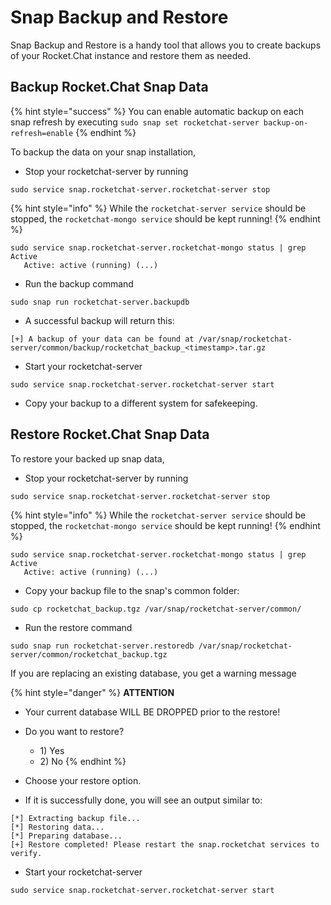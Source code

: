 # Snap Backup and Restore

Snap Backup and Restore is a handy tool that allows you to create backups of your Rocket.Chat instance and restore them as needed.

## Backup Rocket.Chat Snap Data

{% hint style="success" %}
You can enable automatic backup on each snap refresh by executing `sudo snap set rocketchat-server backup-on-refresh=enable`
{% endhint %}

To backup the data on your snap installation,&#x20;

* Stop your rocketchat-server by running

```
sudo service snap.rocketchat-server.rocketchat-server stop
```

{% hint style="info" %}
While the `rocketchat-server service` should be stopped, the `rocketchat-mongo service` should be kept running!
{% endhint %}

```
sudo service snap.rocketchat-server.rocketchat-mongo status | grep Active
   Active: active (running) (...)
```

* Run the backup command

```
sudo snap run rocketchat-server.backupdb
```

* A successful backup will return this:

```
[+] A backup of your data can be found at /var/snap/rocketchat-server/common/backup/rocketchat_backup_<timestamp>.tar.gz
```

* Start your rocketchat-server

```
sudo service snap.rocketchat-server.rocketchat-server start
```

* Copy your backup to a different system for safekeeping.

## Restore Rocket.Chat Snap Data

To restore your backed up snap data,

* Stop your rocketchat-server by running

```
sudo service snap.rocketchat-server.rocketchat-server stop
```

{% hint style="info" %}
While the `rocketchat-server service` should be stopped, the `rocketchat-mongo service` should be kept running!
{% endhint %}

```
sudo service snap.rocketchat-server.rocketchat-mongo status | grep Active
   Active: active (running) (...)
```

* Copy your backup file to the snap's common folder:

```
sudo cp rocketchat_backup.tgz /var/snap/rocketchat-server/common/
```

* Run the restore command

```
sudo snap run rocketchat-server.restoredb /var/snap/rocketchat-server/common/rocketchat_backup.tgz
```

If you are replacing an existing database, you get a warning message

{% hint style="danger" %}
**ATTENTION**

* Your current database WILL BE DROPPED prior to the restore!
* Do you want to restore?
  * 1\) Yes
  * 2\) No
{% endhint %}

* Choose your restore option.
* If it is successfully done, you will see an output similar to:

```
[*] Extracting backup file...
[*] Restoring data...
[*] Preparing database...
[+] Restore completed! Please restart the snap.rocketchat services to verify.
```

* Start your rocketchat-server

```
sudo service snap.rocketchat-server.rocketchat-server start
```
